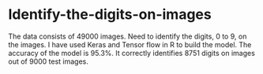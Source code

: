 # Identify-the-digits-on-images
The data consists of 49000 images. Need to identify the digits, 0 to 9, on the images. I have used Keras and Tensor flow in R to build the model. The accuracy of the model is 95.3%. It correctly identifies 8751 digits on images out of 9000 test images.  

